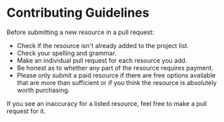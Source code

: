 # Contributing Guidelines

Before submitting a new resource in a pull request:

* Check if the resource isn't already added to the project list.
* Check your spelling and grammar.
* Make an individual pull request for each resource you add.
* Be honest as to whether any part of the resource requires payment.
* Please only submit a paid resource if there are free options available that are more than sufficient or if you think the resource is absolutely worth purchasing.

If you see an inaccuracy for a listed resource, feel free to make a pull request for it.
